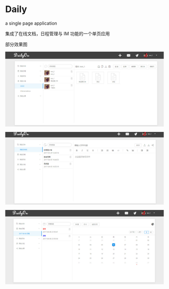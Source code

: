
# Daily
a single page application

集成了在线文档，日程管理与 IM 功能的一个单页应用

部分效果图

![](https://github.com/cabbagen/Daily/blob/master/2017-04-06_214643.jpg)

![](https://github.com/cabbagen/Daily/blob/master/2017-04-06_215515.jpg)

![](https://github.com/cabbagen/Daily/blob/master/2017-04-06_215605.jpg)
